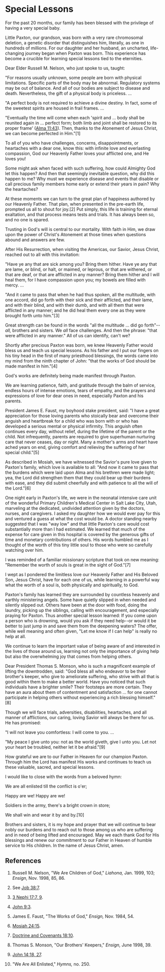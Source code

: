 # Special Lessons

For the past 20 months, our family has been blessed with the privilege of
having a very special baby.

Little Paxton, our grandson, was born with a very rare chromosomal deletion, a
genetic disorder that distinguishes him, literally, as one in hundreds of
millions. For our daughter and her husband, an uncharted, life-changing
journey began when Paxton was born. This experience has become a crucible for
learning special lessons tied to the eternities.

Dear Elder Russell M. Nelson, who just spoke to us, taught:

"For reasons usually unknown, some people are born with physical limitations.
Specific parts of the body may be abnormal. Regulatory systems may be out of
balance. And all of our bodies are subject to disease and death. Nevertheless,
the gift of a physical body is priceless. ...

"A perfect body is not required to achieve a divine destiny. In fact, some of
the sweetest spirits are housed in frail frames. ...

"Eventually the time will come when each 'spirit and ... body shall be reunited
again in ... perfect form; both limb and joint shall be restored to its proper
frame' ([Alma 11:43](/scriptures/bofm/alma/11.43?lang=eng#42)). Then, thanks
to the Atonement of Jesus Christ, we can become perfected in Him."[1]

To all of you who have challenges, concerns, disappointments, or heartaches
with a dear one, know this: with infinite love and everlasting compassion, God
our Heavenly Father loves your afflicted one, and He loves you!

Some might ask when faced with such suffering, how could Almighty God let this
happen? And then that seemingly inevitable question, why did this happen to
me? Why must we experience disease and events that disable or call precious
family members home early or extend their years in pain? Why the heartaches?

At these moments we can turn to the great plan of happiness authored by our
Heavenly Father. That plan, when presented in the pre-earth life, prompted us
all to shout for joy.[2] Put simply, this life is training for eternal
exaltation, and that process means tests and trials. It has always been so,
and no one is spared.

Trusting in God's will is central to our mortality. With faith in Him, we draw
upon the power of Christ's Atonement at those times when questions abound and
answers are few.

After His Resurrection, when visiting the Americas, our Savior, Jesus Christ,
reached out to all with this invitation:

"Have ye any that are sick among you? Bring them hither. Have ye any that are
lame, or blind, or halt, or maimed, or leprous, or that are withered, or that
are deaf, or that are afflicted in any manner? Bring them hither and I will
heal them, for I have compassion upon you; my bowels are filled with mercy. ...

"And it came to pass that when he had thus spoken, all the multitude, with one
accord, did go forth with their sick and their afflicted, and their lame, and
with their blind, and with their dumb, and with all them that were afflicted
in any manner; and he did heal them every one as they were brought forth unto
him."[3]

Great strength can be found in the words "all the multitude ... did go forth"--
_all,_ brothers and sisters. We _all_ face challenges. And then the phrase:
"that were afflicted in any manner." All of us can identify, can't we?

Shortly after precious Paxton was born, we knew Heavenly Father would bless us
and teach us special lessons. As his father and I put our fingers on his tiny
head in the first of many priesthood blessings, the words came into my mind
from the ninth chapter of John: "that the works of God should be made manifest
in him."[4]

God's works are definitely being made manifest through Paxton.

We are learning patience, faith, and gratitude through the balm of service,
endless hours of intense emotions, tears of empathy, and the prayers and
expressions of love for dear ones in need, especially Paxton and his parents.

President James E. Faust, my boyhood stake president, said: "I have a great
appreciation for those loving parents who stoically bear and overcome their
anguish and heartbreak for a child who was born with or who has developed a
serious mental or physical infirmity. This anguish often continues every day,
without relief, during the lifetime of the parent or the child. Not
infrequently, parents are required to give superhuman nurturing care that
never ceases, day or night. Many a mother's arms and heart have ached years on
end, giving comfort and relieving the suffering of her special child."[5]

As described in Mosiah, we have witnessed the Savior's pure love given to
Paxton's family, which love is available to all: "And now it came to pass that
the burdens which were laid upon Alma and his brethren were made light; yea,
the Lord did strengthen them that they could bear up their burdens with ease,
and they did submit cheerfully and with patience to all the will of the
Lord."[6]

One night early in Paxton's life, we were in the neonatal intensive care unit
of the wonderful Primary Children's Medical Center in Salt Lake City, Utah,
marveling at the dedicated, undivided attention given by the doctors, nurses,
and caregivers. I asked my daughter how we would ever pay for this and
ventured a guess at what the cost would be. A doctor standing nearby suggested
that I was "way low" and that little Paxton's care would cost substantially
more than I had estimated. We learned that much of the expense for care given
in this hospital is covered by the generous gifts of time and monetary
contributions of others. His words humbled me as I thought of the worth of
this tiny little soul to those who were so carefully watching over him.

I was reminded of a familiar missionary scripture that took on new meaning:
"Remember the worth of souls is great in the sight of God."[7]

I wept as I pondered the limitless love our Heavenly Father and His Beloved
Son, Jesus Christ, have for each one of us, while learning in a powerful way
what the worth of a soul is, both physically and spiritually, to God.

Paxton's family has learned they are surrounded by countless heavenly and
earthly ministering angels. Some have quietly slipped in when needed and
silently slipped out. Others have been at the door with food, doing the
laundry, picking up the siblings, calling with encouragement, and especially
praying for Paxton. Thus another special lesson learned: If you come upon a
person who is drowning, would you ask if they need help--or would it be better
to just jump in and save them from the deepening waters? The offer, while well
meaning and often given, "Let me know if I can help" is really no help at all.

We continue to learn the important value of being aware of and interested in
the lives of those around us, learning not only the importance of giving help
but also the overwhelming joy that comes from helping others.

Dear President Thomas S. Monson, who is such a magnificent example of lifting
the downtrodden, said: "God bless all who endeavor to be their brother's
keeper, who give to ameliorate suffering, who strive with all that is good
within them to make a better world. Have you noticed that such individuals
have a brighter smile? Their footsteps are more certain. They have an aura
about them of contentment and satisfaction ... for one cannot participate in
helping others without experiencing a rich blessing himself."[8]

Though we will face trials, adversities, disabilities, heartaches, and all
manner of afflictions, our caring, loving Savior will always be there for us.
He has promised:

"I will not leave you comfortless: I will come to you. ...

"My peace I give unto you: not as the world giveth, give I unto you. Let not
your heart be troubled, neither let it be afraid."[9]

How grateful we are to our Father in Heaven for our champion Paxton. Through
him the Lord has manifest His works and continues to teach us these valuable,
sacred, and special lessons.

I would like to close with the words from a beloved hymn:

We are all enlisted till the conflict is o'er;

Happy are we! Happy are we!

Soldiers in the army, there's a bright crown in store;

We shall win and wear it by and by.[10]

Brothers and sisters, it is my hope and prayer that we will continue to bear
nobly our burdens and to reach out to those among us who are suffering and in
need of being lifted and encouraged. May we each thank God for His blessings
and renew our commitment to our Father in Heaven of humble service to His
children. In the name of Jesus Christ, amen.

## References

  1. Russell M. Nelson, "We Are Children of God," _Liahona,_ Jan. 1999, 103; _Ensign,_ Nov. 1998, 85, 86.

  2. See [Job 38:7](https://www.lds.org/scriptures/ot/job/38.7?lang=eng#6).

  3. [3 Nephi 17:7, 9](https://www.lds.org/scriptures/bofm/3-ne/17.7,9?lang=eng#6).

  4. [John 9:3](https://www.lds.org/scriptures/nt/john/9.3?lang=eng#2).

  5. James E. Faust, "The Works of God," _Ensign,_ Nov. 1984, 54.

  6. [Mosiah 24:15](https://www.lds.org/scriptures/bofm/mosiah/24.15?lang=eng#14).

  7. [Doctrine and Covenants 18:10](https://www.lds.org/scriptures/dc-testament/dc/18.10?lang=eng#9).

  8. Thomas S. Monson, "Our Brothers' Keepers," _Ensign,_ June 1998, 39.

  9. [John 14:18, 27](https://www.lds.org/scriptures/nt/john/14.18,27?lang=eng#17).

  10. "We Are All Enlisted," _Hymns,_ no. 250.


